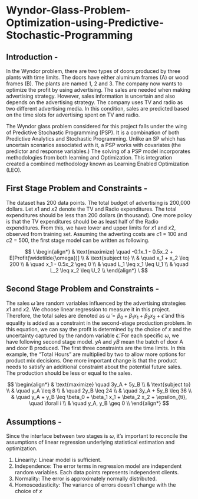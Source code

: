 # Wyndor-Glass-Problem-Optimization-using-Predictive-Stochastic-Programming
## Introduction -
In the Wyndor problem, there are two types of doors produced by three plants with time limits. The doors have either aluminum frames (A) or wood frames (B). The
plants are named 1, 2 and 3. The company now wants to optimize the profit by using advertising. The sales are needed when making advertising strategy. However, sales information is uncertain and also depends on the advertising strategy. The company uses TV and radio as two different advertising media. In this condition, sales are predicted based on the time slots for advertising spent on TV and radio.

The Wyndor glass problem considered for this project falls under the wing of Predictive Stochastic Programming (PSP). It is a combination of both Predictive Analytics and Stochastic Programming. Unlike an SP which has uncertain scenarios associated with it, a PSP works with covariates (the predictor and response variables.) The solving of a PSP model incorporates methodologies from both learning and Optimization. This integration created a combined methodology known as Learning Enabled Optimization (LEO).

## First Stage Problem and Constraints -
The dataset has 200 data points. The total budget of advertising is 200,000 dollars. Let $x1$ and $x2$ denote the TV and Radio expenditures. The total expenditures should be less than 200 dollars (in thousand). One more policy is that the TV expenditures should be as least half of the Radio expenditures. From this, we have lower and upper limits for $x1$ and $x2$, observed from training set. Assuming the adverting costs are $c1$ = 100 and $c2$ = 500, the first stage model can be written as following.

$$
\
\begin{align*}
& \text{maximize} \quad -0.1x_1 - 0.5x_2 + E[Profit(\widetilde{\omega})] \\
& \text{subject to} \\
& \quad x_1 + x_2 \leq 200 \\
& \quad x_1 - 0.5x_2 \geq 0 \\
& \quad L_1 \leq x_1 \leq U_1 \\
& \quad L_2 \leq x_2 \leq U_2 \\
\end{align*}
\
$$

## Second Stage Problem and Constraints - 
The sales $\widetilde{\omega}$ are random variables influenced by the advertising strategies $x1$ and $x2$. We choose linear regression to measure it in this project. Therefore, the total sales are denoted as $\widetilde{\omega} = \beta_0 + \beta_1 x_1 + \beta_2 x_2 + \widetilde{\epsilon}$ and this equality is added as a constraint in the second-stage production problem. In this equation, we can say the profit is determined by the choice of $x$ and the uncertainty captured by the random variable $\widetilde{\epsilon}$. 
For each specific $\omega$, we have following second stage model. $yA$ and $yB$ mean the batch of door A and door B produced. The first three constraints are the time limits. In this  example, the “Total Hours” are multiplied by two to allow more options for product mix decisions. One more important change is that the product needs to satisfy an additional constraint about the potential future sales. The production should be less or equal to the sales. 

$$
\begin{align*}
& \text{maximize} \quad 3y_A + 5y_B \\
& \text{subject to} \\
& \quad y_A \leq 8 \\
& \quad 2y_B \leq 24 \\
& \quad 3y_A + 5y_B \leq 36 \\
& \quad y_A + y_B \leq \beta_0 + \beta_1 x_1 + \beta_2 x_2 + \epsilon_{ti}, \quad \forall i \\
& \quad y_A, y_B \geq 0 \\
\end{align*}
$$

## Assumptions - 
Since the interface between two stages is $\omega$, it’s important to reconcile the assumptions of linear regression underlying statistical estimation and optimization.
1. Linearity: Linear model is sufficient.
2. Independence: The error terms in regression model are independent random
variables. Each data points represents independent clients.
3. Normality: The error is approximately normally distributed.
4. Homoscedasticity: The variance of errors doesn’t change with the choice of $x$
